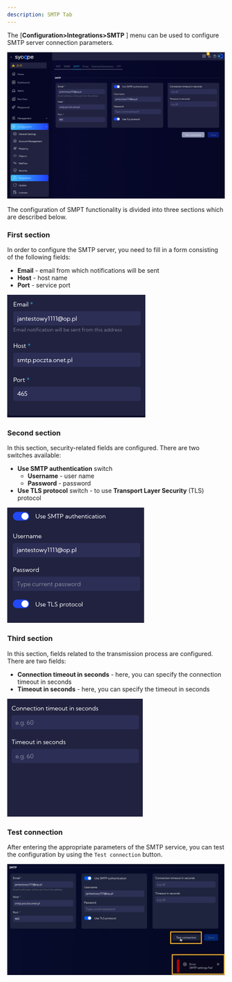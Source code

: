 ```yaml
---
description: SMTP Tab
---
```


The [**Configuration>Integrations>SMTP** ] menu can be used to configure SMTP server connection parameters.

![image-20231116093352580](assets_03-SMTP/image-20231116093352580.png)

The configuration of SMPT functionality is divided into three sections which are described below.

### First section

In order to configure the SMTP server, you need to fill in a form consisting of the following fields:

- **Email** - email from which notifications will be sent
- **Host** -  host name
- **Port**  - service port



![image-20231116093633677](assets_03-SMTP/image-20231116093633677.png)

### Second section

In this section, security-related fields are configured. There are two switches available:

- **Use SMTP authentication** switch 
  - **Username** - user name
  - **Password** - password
- **Use TLS protocol** switch - to use **Transport Layer Security** (TLS) protocol



![image-20231116093723141](assets_03-SMTP/image-20231116093723141.png)

### Third section

In this section, fields related to the transmission process are configured. There are two fields:

- **Connection timeout in seconds** - here, you can specify the connection timeout in seconds
- **Timeout in seconds** - here, you can specify the timeout in seconds



![image-20231116093743990](assets_03-SMTP/image-20231116093743990.png)



 

### Test connection

After entering the appropriate parameters of the SMTP service, you can test the configuration by using the `Test connection` button.

![image-20231116094911695](assets_03-SMTP/image-20231116094911695.png)







